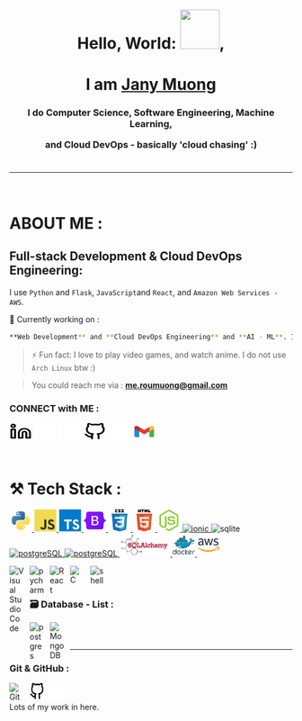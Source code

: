 <!-- # Hi there, Jany Muong 👋
 <img src="https://media.giphy.com/media/hvRJCLFzcasrR4ia7z/giphy.gif" width="10px"/> -->
   
  
<h1 align="center">Hello, World: <img width="70" height="70" src="https://raw.githubusercontent.com/iampavangandhi/iampavangandhi/master/gifs/Hi.gif">,
</h1>

<h1 align="center"> I am <a href="https://www.github.com/janymuong/"> Jany Muong </a>

</h1>
<h3 align="center"> I do Computer Science, Software Engineering, Machine Learning,

and Cloud DevOps - basically 'cloud chasing' :) </h3>
<h1></h1>
<div align="center">
  
<!--[![Twitter Follow](https://img.shields.io/twitter/follow/janymuong?color=1DA1F2&logo=twitter&style=for-the-badge)](https://twitter.com/intent/follow?original_referer=https%3A%2F%2Fgithub.com%2Fjanymuong&screen_name=janymuong)-->

 </div>

---
#  &nbsp;  <br> ABOUT ME :

## Full-stack Development & Cloud DevOps Engineering:

I use `Python` and `Flask`, `JavaScript`and `React`, and `Amazon Web Services - AWS`.

🌱 Currently working on :

```bash
**Web Development** and **Cloud DevOps Engineering** and **AI - ML**. I’m looking to **collaborate with other developers and I am excited about this!**.
```

> ⚡ Fun fact: I love to play video games, and watch anime. I do not use `Arch Linux` btw :)

>  You could reach me via : **me.roumuong@gmail.com**
<!--### OR 📲 -->
### CONNECT with ME :


<p align="left">

<a href="https://www.linkedin.com/in/janymuong/#gh-light-mode-only" target="blank"><img align="center" src="./img_icons/linkedin-light.svg" alt="@janymuong" height="30" width="40" /></a> 
<a href="https://www.linkedin.com/in/janymuong/#gh-dark-mode-only" target="blank"><img align="center" src="./img_icons/linkedin-dark.svg" alt="@janymuong" height="30" width="40" /></a>
<a href="#" target="blank"><img align="center" src="./img_icons/youtube-dark.svg" alt="@janymuong" height="30" width="40" /></a> 
<a href="https://github.com/janymuong/janymuong/#gh-light-mode-only" target="blank"><img align="center" src="./img_icons/github-light.svg" alt="@janymuong" height="30" width="40" /></a> 
<a href="https://github.com/janymuong/janymuong/#gh-dark-mode-only" target="blank"><img align="center" src="./img_icons/github-dark.svg" alt="@janymuong" height="30" width="40" /></a> 
<a href="mailto:me.roumuong@gmail.com" target="blank"><img align="center" src="./img_icons/gmail.svg" alt="janymuong" height="30" width="40" /></a>
 <!--<a href="https://twitter.com/janymuong/#gh-light-mode-only" target="blank"><img align="center" src="./img_icons/twitter-light.svg" alt="@janymuong" height="30" width="40" /></a> 
<a href="https://twitter.com/janymuong/#gh-dark-mode-only" target="blank"><img align="center" src="./img_icons/twitter-dark.svg" alt="@janymuong" height="30" width="40" /></a> 
<a href="https://www.instagram.com/jany_muong/#gh-light-mode-only" target="blank"><img align="center" src="./img_icons/instagram-light.svg" alt="@janymuong" height="30" width="40" /></a> 
<a href="https://www.instagram.com/jany_muong/#gh-dark-mode-only" target="blank"><img align="center" src="./img_icons/instagram-dark.svg" alt="@janymuong" height="30" width="40" /></a>
--> 
</p>

 <!--
 <a href="#" target="blank"><img align="center" src="https://cdn.jsdelivr.net/npm/simple-icons@3.0.1/icons/youtube.svg" alt="janymuong" height="30" width="40" /></a>
<a href="mailto:me.roumuong@gmail.com" target="blank"><img align="center" src="https://cdn.jsdelivr.net/npm/simple-icons@3.0.1/icons/gmail.svg" alt="janymuong" height="30" width="40" /></a>
<a href="https://twitter.com/janymuong/" target="blank">
 <img align="center" src="https://cdn.jsdelivr.net/npm/simple-icons@3.0.1/icons/twitter.svg" alt="janymuong" height="30" width="40" />
 </a>
<a href="https://www.instagram.com/jany_muong" target="blank"><img align="center" src="https://cdn.jsdelivr.net/npm/simple-icons@3.0.1/icons/instagram.svg" alt="janymuong" height="30" width="40" /></a>
</p>

[![website](./img_icons/linkedin-light.svg)](https://www.linkedin.com/in/janymuong/#gh-light-mode-only)
[![website](./img_icons/linkedin-dark.svg)](https://www.linkedin.com/in/janymuong//#gh-dark-mode-only)
&nbsp;&nbsp;
[![website](./img_icons/twitter-light.svg)](https://twitter.com/janymuong#gh-light-mode-only)
[![website](./img_icons/twitter-dark.svg)](https://twitter.com/janymuong#gh-dark-mode-only)
&nbsp;&nbsp;
[![website](./img_icons/youtube-light.svg)](https://www.youtube.com/channel/##gh-light-mode-only)
[![website](./img_icons/youtube-dark.svg)](https://www.youtube.com/channel/##gh-dark-mode-only)
&nbsp;&nbsp;
[![website](./img_icons/instagram-light.svg)](https://www.instagram.com/jany_muong/#gh-light-mode-only)
[![website](./img_icons/instagram-dark.svg)](https://www.instagram.com/jany_muong/#gh-dark-mode-only) -->

 &nbsp;  <br>

# ⚒️ Tech Stack :

<p align="left"> 
  <a href="https://www.python.org" target="_blank"> 
    <img src="https://raw.githubusercontent.com/devicons/devicon/master/icons/python/python-original.svg" alt="python" width="40" height="40"/> </a> 
  <a href="https://developer.mozilla.org/en-US/docs/Web/JavaScript" target="_blank"> 
    <img src="https://raw.githubusercontent.com/devicons/devicon/master/icons/javascript/javascript-original.svg" alt="javascript" width="40" height="40"/> </a>
  <a href="https://developer.mozilla.org/en-US/docs/Web/JavaScript" target="_blank"> 
    <img src="https://raw.githubusercontent.com/devicons/devicon/master/icons/typescript/typescript-original.svg" alt="typescript" width="40" height="40"/> </a> 
  <a href="https://www.getbootstrap.com/" target="_blank"> 
    <img src="https://raw.githubusercontent.com/devicons/devicon/master/icons/bootstrap/bootstrap-original.svg" alt="bootstrap" width="40" height="40"/> </a>
  <a href="https://www.w3schools.com/css/" target="_blank"> 
  <img src="https://raw.githubusercontent.com/devicons/devicon/master/icons/css3/css3-original-wordmark.svg" alt="css3" width="40" height="40"/> 
    <a href="https://www.w3.org/html/" target="_blank"> 
      <img src="https://raw.githubusercontent.com/devicons/devicon/master/icons/html5/html5-original-wordmark.svg" alt="html5" width="40" height="40"/> </a> 
    <!--<a href="https://www.docker.com/" target="_blank"> <img src="https://raw.githubusercontent.com/devicons/devicon/master/icons/docker/docker-original-wordmark.svg" alt="docker" width="40" height="40"/> </a>-->    
    <a href="https://nodejs.org" target="_blank">
      <img src="https://raw.githubusercontent.com/devicons/devicon/master/icons/nodejs/nodejs-original.svg" alt="nodejs" width="40" height="40"/> </a> 
    <a href="https://www.sqlite.org/" target="_blank"> 
     <a href="https://ionicframework.com" target="_blank"> <img src="https://upload.wikimedia.org/wikipedia/commons/d/d1/Ionic_Logo.svg" alt="ionic" width="40" height="40"/> </a>
      <img src="https://www.vectorlogo.zone/logos/sqlite/sqlite-icon.svg" alt="sqlite" width="40" height="40"/>
    </a> 
    <a href="https://www.postgresql.org/" target="_blank"> 
      <img src="https://www.vectorlogo.zone/logos/postgresql/postgresql-icon.svg" alt="postgreSQL" width="40" height="40"/>
    </a> 
  <a href="https://www.postgresql.org/" target="_blank"> 
      <img src="https://www.vectorlogo.zone/logos/mysql/mysql-icon.svg" alt="postgreSQL" width="40" height="40"/>
    </a> 
    <a href="https://www.sqlalchemy.org/" target="_blank">
    <img src="img_icons/sqlalchemy_series_redo.png" alt="sqlalchemy" width="90" />
    </a>
    <a href="https://www.docker.com" target="_blank">
    <img src="https://raw.githubusercontent.com/devicons/devicon/master/icons/docker/docker-original-wordmark.svg" alt="docker" width="40" height="40"/>
    </a>
   <a href="https://aws.amazon.com" target="_blank"> <img src="https://raw.githubusercontent.com/devicons/devicon/master/icons/amazonwebservices/amazonwebservices-original-wordmark.svg" alt="aws" width="40" height="40"/> </a>
    </p>
<img align="left" alt="Visual Studio Code" width="26px" src="https://cdn.jsdelivr.net/gh/devicons/devicon/icons/vscode/vscode-original.svg" style="padding-right:10px;" />
<img align="left" alt="pycharm" width="26px" src="https://cdn.jsdelivr.net/gh/devicons/devicon/icons/pycharm/pycharm-original.svg" style="padding-right:10px;" />

<!--
<img align="left" alt="HTML5" width="26px" src="https://cdn.jsdelivr.net/gh/devicons/devicon/icons/html5/html5-original.svg" style="padding-right:10px;" />
<img align="left" alt="CSS3" width="26px" src="https://cdn.jsdelivr.net/gh/devicons/devicon/icons/css3/css3-original.svg" style="padding-right:10px;" />
<img align="left" alt="JavaScript" width="26px" src="https://cdn.jsdelivr.net/gh/devicons/devicon/icons/javascript/javascript-original.svg" style="padding-right:10px;" />
<img align="left" alt="Bootstrap" width="26px" src="https://cdn.jsdelivr.net/gh/devicons/devicon/icons/bootstrap/bootstrap-original.svg" style="padding-right:10px;" />
<img align="left" alt="TypeScript" width="26px" src="https://cdn.jsdelivr.net/gh/devicons/devicon/icons/typescript/typescript-original.svg" style="padding-right:10px;" />
<img align="left" alt="Node.js" width="26px" src="https://cdn.jsdelivr.net/gh/devicons/devicon/icons/nodejs/nodejs-original.svg" style="padding-right:10px;" />-->
    
<img align="left" alt="React" width="26px" src="https://cdn.jsdelivr.net/gh/devicons/devicon/icons/react/react-original.svg" style="padding-right:10px;" />

  <!--   <img align="left" alt="Python" width="26px" src="https://cdn.jsdelivr.net/gh/devicons/devicon/icons/python/python-original.svg" style="padding-right:10px;" />
-->
 <!-- <br /><br />-->
<img align="left" alt="C" width="26px" src="https://cdn.jsdelivr.net/gh/devicons/devicon/icons/c/c-original.svg" style="padding-right:10px;" />
<img align="left" alt="shell" width="26px" src="https://cdn.jsdelivr.net/gh/devicons/devicon/icons/bash/bash-original.svg" style="padding-right:10px;" /><br /><br />


### :card_file_box: Database - List :

<img align="left" alt="postgres" width="26px" src="https://cdn.jsdelivr.net/gh/devicons/devicon/icons/postgresql/postgresql-original.svg" style="padding-right:10px;" />
<img align="left" alt="MongoDB" width="26px" src="https://cdn.jsdelivr.net/gh/devicons/devicon/icons/mongodb/mongodb-original.svg" style="padding-right:10px;" />

<br/><br/>

---
### Git & GitHub :

<img align="left" alt="Git" width="26px" src="https://cdn.jsdelivr.net/gh/devicons/devicon/icons/git/git-original.svg" style="padding-right:10px;" />
   
<!--<img align="left" alt="Github" width="26px" src="https://cdn.jsdelivr.net/gh/devicons/devicon/icons/github/github-original.svg" style="padding-right:10px;" />-->
 
 <a href="https://github.com/janymuong/janymuong/#gh-light-mode-only" target="blank"><img align="left" alt="Github" width="26px" style="padding-right:10px;"  src="./img_icons/github-light.svg" alt="@janymuong" height="30" width="40" /></a> 
<a href="https://github.com/janymuong/janymuong/#gh-dark-mode-only" target="blank"><img align="left" alt="Github" width="26px" style="padding-right:10px;"  src="./img_icons/github-dark.svg" alt="@janymuong" height="30" width="40" /></a> 
   
<br /><br />
Lots of my work in here.

[twitter]: https://twitter.com/janymuong
[instagram]: https://www.instagram.com/jany_muong/
[linkedin]: https://www.linkedin.com/in/janymuong/
